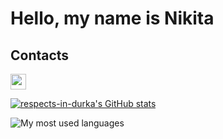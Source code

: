 # Hello, my name is Nikita
## Contacts
<a href="https://discordapp.com/users/693151663321645098"><img src="https://external-content.duckduckgo.com/iu/?u=http%3A%2F%2Ficons.iconarchive.com%2Ficons%2Fpapirus-team%2Fpapirus-apps%2F512%2Fdiscord-icon.png&f=1&nofb=1" width="25"></a>


[![respects-in-durka's GitHub stats](https://github-readme-stats.vercel.app/api?username=respects-in-durka&bg_color=0,1CB5E0,000046&hide_border=true&layout=compact&title_color=FFF&text_color=FFF&show_icons=true&icon_color=FFF&locale=en&border_radius=10&count_private=true)](https://github.com/respects-in-durka/respects-in-durka/)

![My most used languages](https://github-readme-stats.vercel.app/api/top-langs/?username=respects-in-durka&custom_title=My%20most%20used%20languages)
